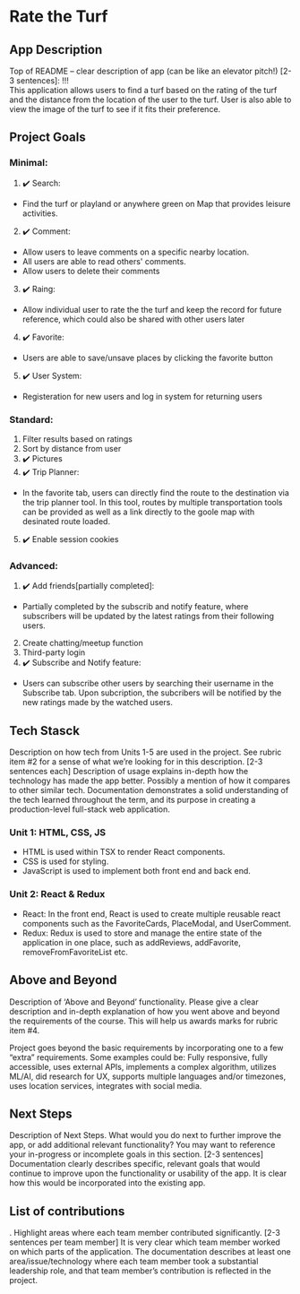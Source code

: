 # Rate the Turf

## App Description

Top of README – clear description of app (can be like an elevator pitch!) [2-3 sentences]: !!! <br>
This application allows users to find a turf based on the rating of the turf and the distance from the location of the user to the turf. User is also able to view the image of the turf to see if it fits their preference.

## Project Goals
### Minimal:

1. :heavy_check_mark: Search: 
  - Find the turf or playland or anywhere green on Map that provides leisure activities.
2. :heavy_check_mark: Comment: 
  - Allow users to leave comments on a specific nearby location.
  - All users are able to read others' comments.
  - Allow users to delete their comments
3. :heavy_check_mark: Raing:
  - Allow individual user to rate the the turf and keep the record for future reference, which could also be shared with other users later
4. :heavy_check_mark: Favorite:
  - Users are able to save/unsave places by clicking the favorite button
5. :heavy_check_mark: User System:
  - Registeration for new users and log in system for returning users
 
### Standard:

1.  Filter results based on ratings
2.  Sort by distance from user
3. :heavy_check_mark: Pictures
4. :heavy_check_mark: Trip Planner:
  - In the favorite tab, users can directly find the route to the destination via the trip planner tool. In this tool, routes by multiple transportation tools can be provided as well as a link directly to the goole map with desinated route loaded.
5. :heavy_check_mark: Enable session cookies

### Advanced:

1. :heavy_check_mark: Add friends[partially completed]:
  - Partially completed by the subscrib and notify feature, where subscribers will be updated by the latest ratings from their following users. 
2. Create chatting/meetup function
3. Third-party login
4.  :heavy_check_mark: Subscribe and Notify feature:
  - Users can subscribe other users by searching their username in the Subscribe tab. Upon subcription, the subcribers will be notified by the new ratings made by the watched users.

## Tech Stasck
Description on how tech from Units 1-5 are used in the project. See rubric item #2 for a sense of what we’re looking for in this description. [2-3 sentences each]
Description of usage explains in-depth how the technology has made the app better. Possibly a mention of how it compares to other similar tech. Documentation demonstrates a solid understanding of the tech learned throughout the term, and its purpose in creating a production-level full-stack web application.

### Unit 1: HTML, CSS, JS
- HTML is used within TSX to render React components.
- CSS is used for styling.
- JavaScript is used to implement both front end and back end.

### Unit 2: React & Redux
 - React: In the front end, React is used to create multiple reusable react components such as the FavoriteCards, PlaceModal, and UserComment. 
 - Redux: Redux is used to store and manage the entire state of the application in one place, such as addReviews, addFavorite, removeFromFavoriteList etc.

## Above and Beyond
Description of ‘Above and Beyond’ functionality. Please give a clear description and in-depth explanation of how you went above and beyond the requirements of the course. This will help us awards marks for rubric item #4.

Project goes beyond the basic requirements by incorporating one to a few “extra” requirements. Some examples could be: Fully responsive, fully accessible, uses external APIs, implements a complex algorithm, utilizes ML/AI, did research for UX, supports multiple languages and/or timezones, uses location services, integrates with social media.

## Next Steps
Description of Next Steps. What would you do next to further improve the app, or add additional relevant functionality? You may want to reference your in-progress or incomplete goals in this section. [2-3 sentences]
Documentation clearly describes specific, relevant goals that would continue to improve upon the functionality or usability of the app. It is clear how this would be incorporated into the existing app.

## List of contributions
. Highlight areas where each team member contributed significantly. [2-3 sentences per team member]
It is very clear which team member worked on which parts of the application. The documentation describes at least one area/issue/technology where each team member took a substantial leadership role, and that team member’s contribution is reflected in the project.
